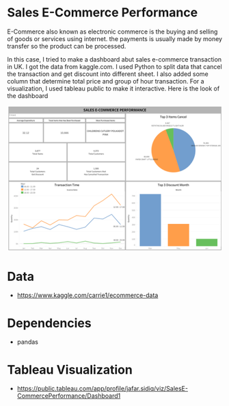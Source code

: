 # Sales E-Commerce Performance

E-Commerce also known as electronic commerce is the buying and selling of goods or services using internet. the payments is usually made by money transfer so the product can be processed.

In this case, I tried to make a dashboard abut sales e-commerce transaction in UK. I got the data from kaggle.com. I used Python to split data that cancel the transaction and get discount into different sheet. I also added some column that determine total price and group of hour transaction. For a visualization, I used tableau public to make it interactive. Here is the look of the dashboard

<img src="https://raw.githubusercontent.com/jafarsidiq98/Sales-Performance/master/Sales_E-Commerce.png">

# Data
* https://www.kaggle.com/carrie1/ecommerce-data

# Dependencies
* pandas

# Tableau Visualization
* https://public.tableau.com/app/profile/jafar.sidiq/viz/SalesE-CommercePerformance/Dashboard1
